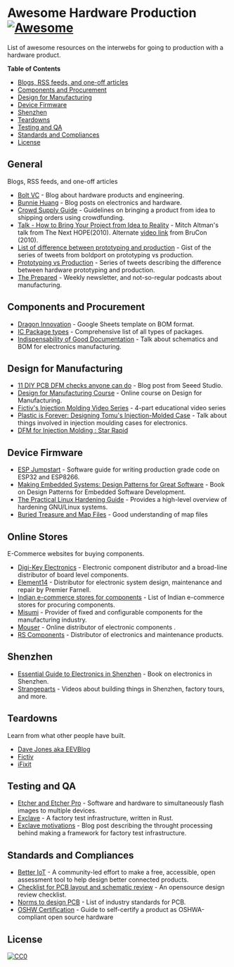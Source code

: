 # Awesome Hardware Production [![Awesome](https://awesome.re/badge.svg)](https://awesome.re)

List of awesome resources on the interwebs for going to production with a hardware product.

<!-- START doctoc generated TOC please keep comment here to allow auto update -->
<!-- DON'T EDIT THIS SECTION, INSTEAD RE-RUN doctoc TO UPDATE -->
**Table of Contents**  

- [Blogs, RSS feeds, and one-off articles](#blogs-rss-feeds-and-one-off-articles)
- [Components and Procurement](#components-and-procurement)
- [Design for Manufacturing](#design-for-manufacturing)
- [Device Firmware](#device-firmware)
- [Shenzhen](#shenzhen)
- [Teardowns](#teardowns)
- [Testing and QA](#testing-and-qa)
- [Standards and Compliances](#standards-and-compliances)
- [License](#license)

<!-- END doctoc generated TOC please keep comment here to allow auto update -->

## General

Blogs, RSS feeds, and one-off articles

- [Bolt VC](https://blog.bolt.io) - Blog about hardware products and engineering.
- [Bunnie Huang](https://www.bunniestudios.com) - Blog posts on electronics and hardware.
- [Crowd Supply Guide](https://www.crowdsupply.com/guide) - Guidelines on bringing a product from idea to shipping orders using crowdfunding.
- [Talk - How to Bring Your Project from Idea to Reality](https://www.youtube.com/watch?v=bh4mrjsIwoo) - Mitch Altman's talk from The Next HOPE(2010). Alternate [video link](https://www.youtube.com/watch?v=Ynhm-4XMusE) from BruCon (2010).
- [List of difference between prototyping and production](https://gist.github.com/anujdeshpande/8e8d533d6bc16ab40667c85aff171768) - Gist of the series of tweets from boldport on prototyping vs production.
- [Prototyping vs Production](https://twitter.com/boldport/status/727162444724985857) - Series of tweets describing the difference between hardware prototyping and production.
- [The Prepared](https://theprepared.org/features) - Weekly newsletter, and not-so-regular podcasts about manufacturing.

## Components and Procurement

- [Dragon Innovation](https://www.dragoninnovation.com/dragon-standard-bom) - Google Sheets template on BOM format.
- [IC Package types](https://eesemi.com/ic-package-types.htm) -  Comprehensive list of all types of packages.
- [Indispensability of Good Documentation](https://www.youtube.com/watch?v=aV_a5KIogCc) - Talk about schematics and BOM for electronics manufacturing.

## Design for Manufacturing

- [11 DIY PCB DFM checks anyone can do](https://www.seeedstudio.com/blog/2019/04/05/11-do-it-yourself-pcb-design-for-manufacture-checks-anyone-can-do/) - Blog post from Seeed Studio.
- [Design for Manufacturing Course](https://www.youtube.com/playlist?list=PLNTXUUIxHyNwrlAh2ZkaMTSBrgk86wC-a) -
Online course on Design for Manufacturing.
- [Fictiv's Injection Molding Video Series](https://www.youtube.com/playlist?list=PL6ocPzovL66GD4CJSIgXVFioP4xqDQj1J) - 4-part educational video series
- [Plastic is Forever: Designing Tomu's Injection-Molded Case](https://www.youtube.com/watch?v=Br5Ieo8USIw) - Talk about things involved in injection moulding cases for electronics.
- [DFM for Injection Molding : Star Rapid](https://www.starrapid.com/blog/dfm-improve-plastic-injection-molding/)

## Device Firmware

- [ESP Jumpstart](https://docs.espressif.com/projects/esp-jumpstart/en/latest/introduction.html) - Software guide for writing production grade code on ESP32 and ESP8266.
- [Making Embedded Systems: Design Patterns for Great Software](https://www.amazon.com/Making-Embedded-Systems-Patterns-Software-ebook/dp/B005ZTO0LG) - Book on Design Patterns for Embedded Software Development.
- [The Practical Linux Hardening Guide](https://github.com/trimstray/the-practical-linux-hardening-guide) - Provides a high-level overview of hardening GNU/Linux systems.
- [Buried Treasure and Map Files](https://www.youtube.com/watch?v=XRXLUcbJIxY) - Good understanding of map files

## Online Stores

E-Commerce websites for buying components.

- [Digi-Key Electronics](https://www.digikey.com/) - Electronic component distributor and a broad-line distributor of board level components.
- [Element14](https://element14.com) - Distributor for electronic system design, maintenance and repair by Premier Farnell.
- [Indian e-commerce stores for components](https://gist.github.com/anujdeshpande/5e9475a0c4cefebe1c5288576171a6ca) - List of Indian e-commerce stores for procuring components.
- [Misumi](https://www.misumi-ec.com) - Provider of fixed and configurable components for the manufacturing industry.
- [Mouser](https://www.mouser.com/) - Online distributor of electronic components .
- [RS Components](http://www.rs-online.com/) - Distributor of electronics and maintenance products.

## Shenzhen

- [Essential Guide to Electronics in Shenzhen](https://www.crowdsupply.com/sutajio-kosagi/the-essential-guide-to-electronics-in-shenzhen) - Book on electronics in Shenzhen.
- [Strangeparts](https://strangeparts.com) - Videos about building things in Shenzhen, factory tours, and more.

## Teardowns

Learn from what other people have built.

- [Dave Jones aka EEVBlog](https://www.eevblog.com/teardowns/)
- [Fictiv](https://www.fictiv.com/blog/topics/teardowns)
- [iFixit](https://www.ifixit.com/Teardown)

## Testing and QA

- [Etcher and Etcher Pro](https://www.balena.io/etcher/pro/) - Software and hardware to simultaneously flash images to multiple devices.
- [Exclave](https://github.com/exclave/exclave) - A factory test infrastructure, written in Rust.
- [Exclave motivations](https://www.bunniestudios.com/blog/?p=5450) - Blog post describing the throught processing behind making a framework for factory test infrastructure.

## Standards and Compliances

- [Better IoT](http://betteriot.org) - A community-led effort to make a free, accessible, open assessment tool to help  design better connected products.
- [Checklist for PCB layout and schematic review](https://github.com/azonenberg/pcb-checklist) - An opensource design review checklist.
- [Norms to design PCB](https://www.aldelta.com.co/blog-diseno-con-normas-y-certificaciones/normas-pcb-y-electronica/) - List of industry standards for PCB.
- [OSHW Certification](https://certification.oshwa.org/process.html) - Guide to self-certify a product as OSHWA-compliant open source hardware

## License

[![CC0](http://mirrors.creativecommons.org/presskit/buttons/88x31/svg/cc-zero.svg)](https://creativecommons.org/publicdomain/zero/1.0/)
